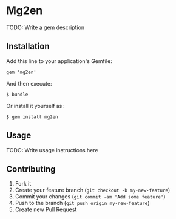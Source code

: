 # Mg2en

TODO: Write a gem description

## Installation

Add this line to your application's Gemfile:

    gem 'mg2en'

And then execute:

    $ bundle

Or install it yourself as:

    $ gem install mg2en

## Usage

TODO: Write usage instructions here

## Contributing

1. Fork it
2. Create your feature branch (`git checkout -b my-new-feature`)
3. Commit your changes (`git commit -am 'Add some feature'`)
4. Push to the branch (`git push origin my-new-feature`)
5. Create new Pull Request
